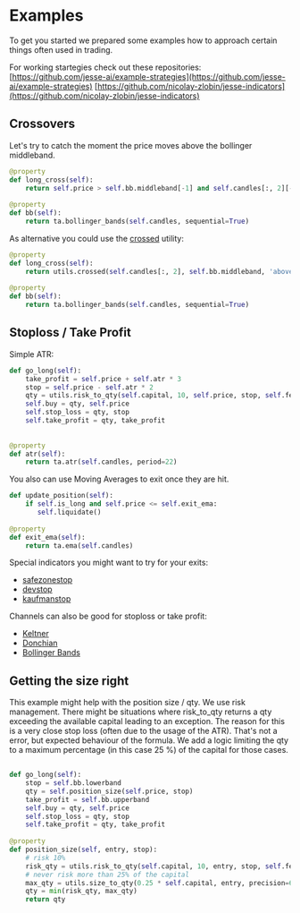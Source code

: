 
# Examples

To get you started we prepared some examples how to approach certain things often used in trading.

For working startegies check out these repositories:
[https://github.com/jesse-ai/example-strategies](https://github.com/jesse-ai/example-strategies)
[https://github.com/nicolay-zlobin/jesse-indicators](https://github.com/nicolay-zlobin/jesse-indicators)

## Crossovers
Let's try to catch the moment the price moves above the bollinger middleband.
```py
@property  
def long_cross(self):  
    return self.price > self.bb.middleband[-1] and self.candles[:, 2][-2] <= self.bb.middleband[-2]  
  
@property  
def bb(self):  
    return ta.bollinger_bands(self.candles, sequential=True)
```
As alternative you could use the [crossed](https://docs.jesse.trade/docs/utils.html#crossed) utility:
```py
@property  
def long_cross(self):  
    return utils.crossed(self.candles[:, 2], self.bb.middleband, 'above')  
  
@property  
def bb(self):  
    return ta.bollinger_bands(self.candles, sequential=True)
```

## Stoploss  / Take Profit

Simple ATR:
```py
def go_long(self):  
    take_profit = self.price + self.atr * 3  
    stop = self.price - self.atr * 2  
    qty = utils.risk_to_qty(self.capital, 10, self.price, stop, self.fee_rate)
    self.buy = qty, self.price  
    self.stop_loss = qty, stop  
    self.take_profit = qty, take_profit  
  
  
@property  
def atr(self):  
    return ta.atr(self.candles, period=22)
```

You also can use Moving Averages to exit once they are hit.
```py
def update_position(self):  
    if self.is_long and self.price <= self.exit_ema:  
       self.liquidate()  
       
@property  
def exit_ema(self):  
    return ta.ema(self.candles)
```

Special indicators you might want to try for your exits:
- [safezonestop](https://docs.jesse.trade/docs/indicators/reference.html#safezonestop)
- [devstop](https://docs.jesse.trade/docs/indicators/reference.html#devstop) 
- [kaufmanstop](https://docs.jesse.trade/docs/indicators/reference.html#kaufmanstop)

Channels can also be good for stoploss or take profit:
 - [Keltner](https://docs.jesse.trade/docs/indicators/reference.html#keltner)
 - [Donchian](https://docs.jesse.trade/docs/indicators/reference.html#donchian)
 - [Bollinger Bands](https://docs.jesse.trade/docs/indicators/reference.html#bollinger-bands)

## Getting the size right
This example might help with the position size / qty.
We use risk management. There might be situations where risk_to_qty returns a qty exceeding the available capital leading to an exception. The reason for this is a very close stop loss (often due to the usage of the ATR). That's not a error, but expected behaviour of the formula. We add a logic limiting the qty to a maximum percentage (in this case 25 %) of the capital for those cases.
```py
  
def go_long(self):  
    stop = self.bb.lowerband
    qty = self.position_size(self.price, stop)  
    take_profit = self.bb.upperband
    self.buy = qty, self.price  
    self.stop_loss = qty, stop  
    self.take_profit = qty, take_profit  
  
@property  
def position_size(self, entry, stop):  
    # risk 10%
    risk_qty = utils.risk_to_qty(self.capital, 10, entry, stop, self.fee_rate)  
    # never risk more than 25% of the capital
    max_qty = utils.size_to_qty(0.25 * self.capital, entry, precision=6, fee_rate=self.fee_rate)  
    qty = min(risk_qty, max_qty) 
    return qty
```
